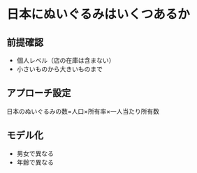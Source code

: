 # 日本にぬいぐるみはいくつあるか

## 前提確認
- 個人レベル（店の在庫は含まない）
- 小さいものから大きいものまで

## アプローチ設定
日本のぬいぐるみの数=人口×所有率×一人当たり所有数

## モデル化
- 男女で異なる
- 年齢で異なる

